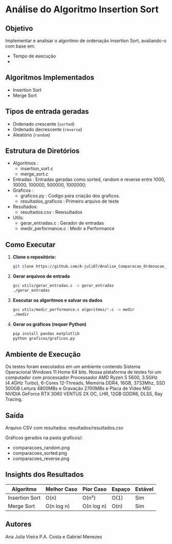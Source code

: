 # Análise do Algoritmo Insertion Sort

## Objetivo
Implementar e analisar o algoritmo de ordenação Insertion Sort, avaliando-o com base em:
- Tempo de execução
- 

## Algoritmos Implementados
- Insertion Sort
- Merge Sort

## Tipos de entrada geradas

- Ordenado crescente (`sorted`)
- Ordenado decrescente (`reverse`)
- Aleatório (`random`)

## Estrutura de Diretórios

- Algoritmos :
     - insertion_sort.c
     - merge_sort.c
- Entradas : Entradas geradas como sorted, random e reverse entre 1000, 10000, 100000, 500000, 1000000;
- Graficos :
     - graficos.py : Codigo para criação dos graficos.
     - resultados_graficos : Primeiro arquivo de teste
- Resultados:
     - resultados.csv : Rewsultados
- Utils:
     - gerar_entradas.c : Gerador de entradas
     - medir_performance.c : Medir a Performance

## Como Executar

1. **Clone o repositório:**
   ```bash
   git clone https://github.com/A-juli07/Analise_Comparacao_Ordenacao_AnaliseDeAlgoritmos.git

2. **Gerar arquivos de entrada**
   ```bash
   gcc utils/gerar_entradas.c -o gerar_entradas
   ./gerar_entradas

3. **Executar os algoritmos e salvar os dados**
   ```bash
   gcc utils/medir_performance.c algoritmos/*.c -o medir
   ./medir

4. **Gerar os gráficos (requer Python)**
   ```bash
   pip install pandas matplotlib
   python graficos/graficos.py

## Ambiente de Execução
Os testes foram executados em um ambiente contendo Sistema Operacional
Windows 11 Home 64 bits. Nossa plataforma de testes foi um computador com processador Processador AMD Ryzen 5 5600, 3.5GHz (4.4GHz Turbo), 6-Cores 12-Threads,
Memória DDR4, 16GB, 3733Mhz, SSD 500GB Leitura 4800MBs e Gravação 2700MBs e Placa de Vídeo MSI NVIDIA GeForce RTX 3060 VENTUS 2X OC, LHR, 12GB GDDR6, DLSS, Ray Tracing.

## Saída

Arquivo CSV com resultados: resultados/resultados.csv

Gráficos gerados na pasta graficos/:

- comparacoes_random.png
- comparacoes_sorted.png
- comparacoes_reverse.png

## Insights dos Resultados

| Algoritmo      | Melhor Caso | Pior Caso  | Espaço | Estável |
| -------------- | ----------- | ---------- | ------ | ------- |
| Insertion Sort | O(n)        | O(n²)      | O(1)   | Sim     |
| Merge Sort     | O(n log n)  | O(n log n) | O(n)   | Sim     |


## Autores

Ana Julia Vieira P.A. Costa e
Gabriel Menezes
